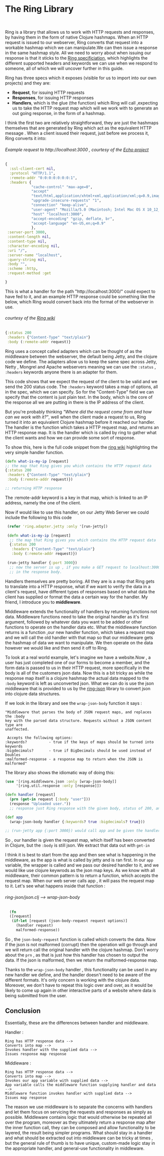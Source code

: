 <h1>The Ring Library</h1>
<br>

Ring is a library that allows us to work with HTTP requests and responses, by having them in the form of native Clojure hashmaps. When an HTTP request is issued to our webserver, Ring converts that request into a workable hashmap which we can manipulate.We can then issue a response in the same hashmap style. All we need to worry about when issuing our response is that it sticks to the [Ring specificiation](https://github.com/ring-clojure/ring/blob/master/SPEC), 
which highlights the different supported headers and keywords we can use when we respond to someone, all of which we will uncover further in this guide.

Ring has three specs which it exposes (visible for us to import into our own projects) and they are:

- **Request**, for issuing HTTP requests
- **Responses**, for issuing HTTP responses
- **Handlers**, which is the glue (the function) which Ring will call ,expecting us to take the HTTP request map which will we work with to generate an out going response, in the form of a hashmap.

I think the first two are relatively straightforward, they are just the hashmaps themselves that are generated by Ring which act as the equivalent HTTP message . When a client issued their request, just before we process it, Ring converts it into:

###### Example request to http://localhost:3000 , courtesy of the [Echo project](http://blog.bradlucas.com/posts/2018-05-18-learning-ring-and-building-echo/) ######


  ```Clojure 
  {
    :ssl-client-cert nil,
    :protocol "HTTP/1.1",
    :remote-addr "0:0:0:0:0:0:0:1",
    :headers {
              "cache-control" "max-age=0",
              "accept"
              "text/html,application/xhtml+xml,application/xml;q=0.9,image/webp,image/apng,*/*;q=0.8",
              "upgrade-insecure-requests" "1",
              "connection" "keep-alive",
              "user-agent" "Mozilla/5.0 (Macintosh; Intel Mac OS X 10_12_6) AppleWebKit/537.36 (KHTML, like Gecko) Chrome/66.0.3359.181 Safari/537.36",
              "host" "localhost:3000",
              "accept-encoding" "gzip, deflate, br",
              "accept-language" "en-US,en;q=0.9"
              },
   :server-port 3000,
   :content-length nil,
   :content-type nil,
   :character-encoding nil,
   :uri "/",
   :server-name "localhost",
   :query-string nil,
   :body "",
   :scheme :http,
   :request-method :get

  }
  ```
 
This is what a handler for the path "http://localhost:3000/" could expect to have fed to it, and an example HTTP response could be something like the below, which Ring would convert back into the format of the webserver in use. 

###### courtesy of the [Ring wiki](https://github.com/ring-clojure/ring/wiki/Concepts) ######
 
  ```Clojure
  {:status 200
   :headers {"Content-Type" "text/plain"}
   :body (:remote-addr request)}
  ```

Ring uses a concept called adapters which can be thought of as the middleware between the webserver, the default being Jetty,  and the clojure code we define. The adapters allow us to keep the same spec across Jetty, Netty , Mongrel and Apache webservers meaning we can use the `:status` , `:headers` keywords anyone there is an adapter for them.

This code shows that we expect the request of the client to be valid and we send the 200 status code. The `:headers` keyword takes a map of options, all in the spec, which we can specify. So for the "Content-Type" field we can specify that the content is just plain text. In the body, which is the core of the response all we are putting in there is the IP address of the client. 

But you're probably thinking *"Where did the request come from and how can we work with it?"*, well when the client made a request to us, Ring turned it into an equivalent Clojure hashmap before it reached our handler. The handler is the function which takes a HTTP request map, and returns an HTTP response map. It is the handler which is called by ring to gather what the client wants and how we can provide some sort of response. 

To show this, here is the full code snippet from the [ring wiki](https://github.com/ring-clojure/ring/wiki/Concepts) highlighting the very simple handler function.

  ```Clojure
  (defn what-is-my-ip [request]
  ;; the map that Ring gives you which contains the HTTP request data
  {:status 200
   :headers {"Content-Type" "text/plain"}
   :body (:remote-addr request)})
  
  ;; returning HTTP response
   ```

The :remote-addr keyword is a key in that map, which is linked to an IP address, namely the one of the client. 

Now if would like to use this handler, on our Jetty Web Server we could include the following to this code

  ```Clojure
   (refer 'ring.adapter.jetty :only '[run-jetty])
   
   (defn what-is-my-ip [request]
    ;; the map that Ring gives you which contains the HTTP request data
    {:status 200
     :headers {"Content-Type" "text/plain"}
     :body (:remote-addr request)})
   
   (run-jetty handler {:port 3000})
    ;; now the server is up , if you make a GET request to localhost:3000 you will get back your IP address
    ;; in the response body.
  ```

Handlers themselves are pretty boring. All they are is a map that Ring gets to translate into a HTTP response, what if we want to verify the data in a client's request, have different types of responses based on what data the client has supplied or format the data a certain way for the handler. My friend, I introduce you to **middleware**. 

Middleware extends the functionality of handlers by returning functions not data. Middleware functions need to take the original handler as it's first argument, followed by whatever data you want to be added or other functions to operate on the handler data etc. What the middleware function returns is a function ,our new handler function, which takes a request map and we will call the old handler with that map so that our middleware gets the hashmap of data we want to manipulate. We then operate on the data however we would like and then send it off to Ring.

To look at a real world example, let's imagine we have a website.Now , a user has just completed one of our forms to become a member, and the form data is passed to us in their HTTP request, more specifically in the body is all of the customers json data.  Now this is a bit tricky as while the response map itself is a clojure hashmap the actual data mapped to the ```:body``` keyword is left as unconverted json. What we can do is use the json middleware that is provided to us by the [ring-json](https://github.com/ring-clojure/ring-json) library to convert json into clojure data structures. 

If we look in the library and see the ```wrap-json-body``` function it says :

  ```
  "Middleware that parses the body of JSON request maps, and replaces the :body
  key with the parsed data structure. Requests without a JSON content type are
  unaffected.
  
   Accepts the following options:
  :keywords?          - true if the keys of maps should be turned into keywords
  :bigdecimals?       - true if BigDecimals should be used instead of Doubles
  :malformed-response - a response map to return when the JSON is malformed"
  ```
  
The library also shows the idiomatic way of doing this:

  ```Clojure
  (use '[ring.middleware.json :only [wrap-json-body]]
       '[ring.util.response :only [response]])

  (defn handler [request]
    (prn (get-in request [:body "user"]))
    (response "Uploaded user."))
    ;; response just Ring response with the given body, status of 200, and no headers.

  (def app
    (wrap-json-body handler {:keywords? true :bigdecimals? true}))
    
  ;; (run-jetty app {:port 3000}) would call app and be given the handler function inside. 
  ```

So , our handler is given the request map, which itself has been converted in Clojure, but the ```:body``` is still json. We extract that data out with ```get-in```

I think it is best to start from the app and then see what is happening in the middleware, as the app is what is called by jetty and is ran first. In our ```app``` variable, the wrapper is called and we pass our desired handler to it, and we would like use clojure keywrods as the json map keys. As we know with all middleware, their common pattern is to return a function, which accepts the request map. When our web server calls app , it will pass the request map to it. Let's see what happens inside that function :

###### ring-json/json.clj --> wrap-json-body ######

  ```Clojure
    (fn
    ([request]
     (if-let [request (json-body-request request options)]
       (handler request)
       malformed-response))
  ```
So , the ```json-body-request``` function is called which converts the data. Now if the json is not malformed (corrupt) then the operation will go through and we will return call the original handler with the clojure hashmap. Don't worry about the ```prn``` , as that is just how this handler has chosen to output the data. If the json is malformed, then we return the malformed-response map.

Thanks to the ```wrap-json-body``` handler , this functionality can be used in any new handler we define, and the handler doesn't need to be aware of the different formats. It's only concern is working with the clojure data. Moreover, we don't have to repeat this logic over and over, as it would be likely to come up again in other interactive parts of a website where data is being submitted from the user.

## Conclusion

Essentially, these are the differences between handler and middleware.

Handler : 

  ```
  Ring has HTTP response data --> 
  Converts into map --> 
  Invokes handler with the supplied data --> 
  Issues response map response
  ```
Middleware : 

  ```
  Ring has HTTP response data --> 
  Converts into map --> 
  Invokes our app variable with supplied data --> 
  App variable calls the middleware function supplying handler and data --> 
  Middleware function invokes handler with supplied data -->
  Issues map response
  ```    
The reason we use middleware is to separate the concerns with handlers and let them focus on servicing the requests and responses as simply as possible. Middleware contains logic that would otherwise be repeated all over the program, moreover as they ultimately return a response map after the inner function call, they can be composed and allow functionality to be layered, the result being simpler programs. What should stay in a handler and what should be extracted out into middleware can be tricky at times , but the general rule of thumb is to have unique, custom-made logic stay in the appropriate handler, and general-use functionality in middleware. 
